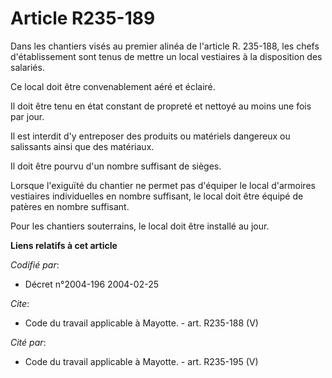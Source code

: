 # Article R235-189

Dans les chantiers visés au premier alinéa de l'article R. 235-188, les chefs d'établissement sont tenus de mettre un local
vestiaires à la disposition des salariés. 

Ce local doit être convenablement aéré et éclairé. 

Il doit être tenu en état constant de propreté et nettoyé au moins une fois par jour. 

Il est interdit d'y entreposer des produits ou matériels dangereux ou salissants ainsi que des matériaux. 

Il doit être pourvu d'un nombre suffisant de sièges. 

Lorsque l'exiguïté du chantier ne permet pas d'équiper le local d'armoires vestiaires individuelles en nombre suffisant, le
local doit être équipé de patères en nombre suffisant. 

Pour les chantiers souterrains, le local doit être installé au jour.

**Liens relatifs à cet article**

_Codifié par_:

  - Décret n°2004-196 2004-02-25

_Cite_:

  - Code du travail applicable à Mayotte. - art. R235-188 (V)

_Cité par_:

  - Code du travail applicable à Mayotte. - art. R235-195 (V)

